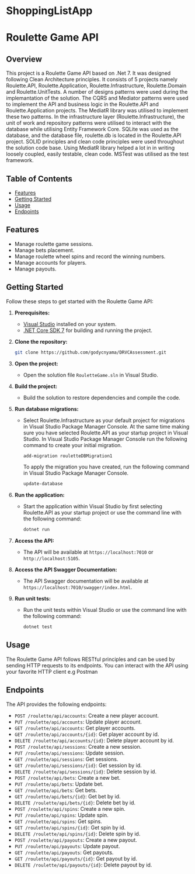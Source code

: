 # ShoppingListApp
# Roulette Game API

## Overview

This project is a Roulette Game API based on .Net 7. It was designed following Clean Architecture principles. It consists of 5 projects namely Roulette.API, Roulette.Application, Roulette.Infrastructure, Roulette.Domain and Roulette.UnitTests.
A number of designs patterns were used during the implemantation of the solution. The CQRS and Mediator patterns were used to implement the API and business logic in the Roulette.API and Roulette.Application projects. The MediatR library was utilised to implement these two patterns. In the infrastructure layer (Roulette.Infrastructure), the unit of work and repository patterns were utilised to interact with the database while utilising Entity Framework Core. SQLite was used as the database, and the database file, roulette.db is located in the Roulette.API project. SOLID principles and clean code principles were used throughout the solution code base. Using MediatR library helped a lot in in writing loosely coupled, easily testable, clean code. MSTest was utilised as the test framework.

## Table of Contents

- [Features](#features)
- [Getting Started](#getting-started)
- [Usage](#usage)
- [Endpoints](#endpoints)

## Features

- Manage roulette game sessions.
- Manage bets placement.
- Manage roulette wheel spins and record the winning numbers.
- Manage accounts for players.
- Manage payouts. 

## Getting Started

Follow these steps to get started with the Roulette Game API:

1. **Prerequisites:**
   - [Visual Studio](https://visualstudio.microsoft.com/) installed on your system.
   - [.NET Core SDK 7](https://dotnet.microsoft.com/download/dotnet) for building and running the project.

2. **Clone the repository:**
   ```bash
   git clone https://github.com/godycnyama/DRVCAssessment.git
   ```

3. **Open the project:**
   - Open the solution file `RouletteGame.sln` in Visual Studio.

4. **Build the project:**
   - Build the solution to restore dependencies and compile the code.

5. **Run database migrations:**
   - Select Roulette.Infrastructure as your default project for migrations in Visual Studio Package Manager Console. At the same time making sure you have selected Roulette.API as your 
      startup project in Visual Studio.
     In Visual Studio Package Manager Console run the following command to create your initial migration.   
      ```bash
     add-migration rouletteDBMigration1
     ```
      To apply the migration you have created, run the following command in Visual Studio Package Manager Console.
     ```bash
     update-database
     ```

6. **Run the application:**
   - Start the application within Visual Studio by first selecting Roulette.API as your startup project or use the command  line with the following command:
     ```bash
     dotnet run
     ```

7. **Access the API:**
   - The API will be available at `https://localhost:7010` or `http://localhost:5105`.

8. **Access the API Swagger Documentation:**
   - The API Swagger documentation will be available at `https://localhost:7010/swagger/index.html`.

9. **Run unit tests:**
   - Run the unit tests within Visual Studio or use the command line with the following command:
     ```bash
     dotnet test
     ```

## Usage

The Roulette Game API follows RESTful principles and can be used by sending HTTP requests to its endpoints. You can interact with the API using your favorite HTTP client e.g Postman

## Endpoints

The API provides the following endpoints:

- `POST /roulette/api/accounts`: Create a new player account.
- `PUT /roulette/api/accounts`: Update player account.
- `GET /roulette/api/accounts`: Get player accounts.
- `GET /roulette/api/accounts/{id}`: Get player account by id.
- `DELETE /roulette/api/accounts/{id}`: Delete player account by id.
- `POST /roulette/api/sessions`: Create a new session.
- `PUT /roulette/api/sessions`: Update session.
- `GET /roulette/api/sessions`: Get sessions.
- `GET /roulette/api/sessions/{id}`: Get session by id.
- `DELETE /roulette/api/sessions/{id}`: Delete session by id.
- `POST /roulette/api/bets`: Create a new bet.
- `PUT /roulette/api/bets`: Update bet.
- `GET /roulette/api/bets`: Get bets.
- `GET /roulette/api/bets/{id}`: Get bet by id.
- `DELETE /roulette/api/bets/{id}`: Delete bet by id.
- `POST /roulette/api/spins`: Create a new spin.
- `PUT /roulette/api/spins`: Update spin.
- `GET /roulette/api/spins`: Get spins.
- `GET /roulette/api/spins/{id}`: Get spin by id.
- `DELETE /roulette/api/spins/{id}`: Delete spin by id.
- `POST /roulette/api/payouts`: Create a new payout.
- `PUT /roulette/api/payouts`: Update payout.
- `GET /roulette/api/payouts`: Get payouts.
- `GET /roulette/api/payouts/{id}`: Get payout by id.
- `DELETE /roulette/api/payouts/{id}`: Delete payout by id.
